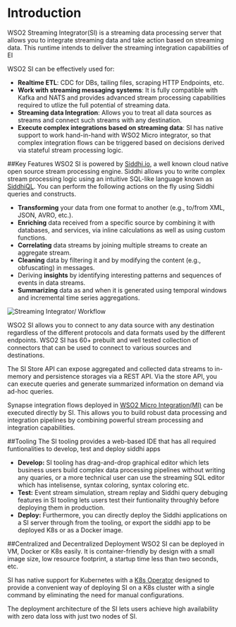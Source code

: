 
# Introduction

WSO2 Streaming Integrator(SI) is a streaming data processing server that allows you to integrate streaming data and take action based on streaming data. This runtime intends to deliver the streaming integration capabilities of EI

WSO2 SI can be effectively used for:

- **Realtime ETL**: CDC for DBs, tailing files, scraping HTTP Endpoints, etc.
- **Work with streaming messaging systems**: It is fully compatible with Kafka and NATS and provides advanced stream processing capabilities required to utlize the full potential of streaming data.
- **Streaming data Integration**: Allows you to treat all data sources as streams and connect such streams with any destination.
- **Execute complex integrations based on streaming data**: SI has native support to work hand-in-hand with WSO2 Micro integrator, so that complex integration flows can be triggered based on decisions derived via stateful stream processing logic.

##Key Features
WSO2 SI is powered by [Siddhi.io](https://siddhi.io/), a well known cloud native open source stream processing engine. Siddhi allows you to write complex stream processing logic using an intuitive SQL-like language known as [SiddhiQL](https://siddhi.io/en/v5.0/docs/). You can perform the following actions on the fly using Siddhi queries and constructs.


- **Transforming** your data from one format to another (e.g., to/from XML, JSON, AVRO, etc.).
- **Enriching** data received from a specific source by combining it with databases, and services, via inline calculations as well as using custom functions.
- **Correlating** data streams by joining multiple streams to create an aggregate stream.
- **Cleaning** data by filtering it and by modifying the content (e.g., obfuscating) in messages.
- Deriving **insights** by identifying interesting patterns and sequences of events in data streams.
- **Summarizing** data as and when it is generated using temporal windows and incremental time series aggregations.
 
 ![Streaming Integrator/ Workflow](../images/overview/streaming-integrator.png)

WSO2 SI allows you to connect to any data source with any destination regardless of the different protocols and data formats used by the different endpoints. WSO2 SI has 60+ prebuilt and well tested collection of connectors that can be used to connect to various sources and destinations. 

The SI Store API can expose aggregated and collected data streams to in-memory and persistence storages via a REST API. Via the store API, you can execute queries and generate summarized information on demand via ad-hoc queries.

Synapse integration flows deployed in [WSO2 Micro Integration(MI)](https://github.com/wso2/micro-integrator) can be executed directly by SI. This allows you to build robust data processing and integration pipelines by combining powerful stream processing and integration capabilities.

##Tooling
The SI tooling provides a web-based IDE that has all required funtionalities to develop, test and deploy siddhi apps 

- **Develop:** SI tooling has drag-and-drop graphical editor which lets business users build complex data processing pipelines without writing any quaries, or a more technical user can use the streaming SQL editor which has intelisense, syntax coloring, syntax coloring etc. 
- **Test:** Event stream simulation, stream replay and Siddhi query debuging features in SI tooling lets users test their funtionality throughly before deploying them in production.   
- **Deploy:** Furthermore, you can directly deploy the Siddhi applications on a SI server through from the tooling, or export the siddhi app to be deployed K8s or as a Docker image.

##Centralized and Decentralized Deployment
WSO2 SI can be deployed in VM, Docker or K8s easily. It is container-friendly by design with a small image size, low resource footprint, a startup time less than two seconds, etc.

SI has native support for Kubernetes with a [K8s Operator](https://siddhi.io/en/v5.1/docs/siddhi-as-a-kubernetes-microservice/) designed to provide a convenient way of deploying SI on a K8s cluster with a single command by eliminating the need for manual configurations. 
 
The deployment architecture of the SI lets users achieve high availability with zero data loss with just two nodes of SI.

